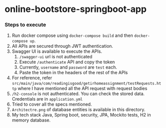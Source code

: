 # online-bootstore-springboot-app

### Steps to execute

1. Run docker compose using `docker-compose build` and then `docker-compose up`.
2. All APIs are secured through JWT authentication. 
3. Swagger UI is available to execute the APIs. 
   1. `/swagger-ui` url is not authenticated
   2. Execute `/authenticate` API and copy the token
   3. Currently, `username` and `password` are `test` each.
   4. Paste the token in the headers of the rest of the APIs
4. For reference, refer `src/main/java/com/readingisgood/getirhomeassignment/testRequests.http` where I have mentioned
all the API request with request bodies
5. `/h2-console` is not authenticated. You can check the stored data. Credentials are in `application.yml`
6. Tried to cover all the specs mentioned. 
7. `Architectre.png` of database entities is available in this directory. 
8. My tech stack Java, Spring boot, security, JPA, Mockito tests, H2 in memory database.
